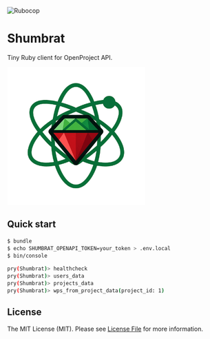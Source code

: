 ![Rubocop](https://github.com/foxweb/shumbrat/workflows/Rubocop/badge.svg)

# Shumbrat

Tiny Ruby client for OpenProject API.

![Shumbrat logo](/images/shumbrat_logo_small.png)

## Quick start

```sh
$ bundle
$ echo SHUMBRAT_OPENAPI_TOKEN=your_token > .env.local
$ bin/console
```
```sh
pry(Shumbrat)> healthcheck
pry(Shumbrat)> users_data
pry(Shumbrat)> projects_data
pry(Shumbrat)> wps_from_project_data(project_id: 1)
```

## License

The MIT License (MIT). Please see [License File](LICENSE) for more information.
